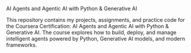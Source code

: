 AI Agents and Agentic AI with Python & Generative AI

This repository contains my projects, assignments, and practice code for the Coursera Certification: AI Agents and Agentic AI with Python & Generative AI.
The course explores how to build, deploy, and manage intelligent agents powered by Python, Generative AI models, and modern frameworks.

